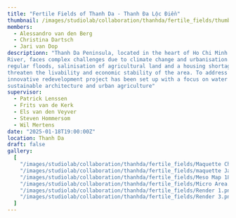 ```yaml
---
title: "Fertile Fields of Thanh Da - Thanh Đa Lộc Điền"
thumbnail: /images/studiolab/collaboration/thanhda/fertile_fields/thumb.png
members:
  - Alessandro van den Berg
  - Christina Dartsch
  - Jari van Dop
descriptionn: "Thanh Da Peninsula, located in the heart of Ho Chi Minh City and surrounded by the Saigon
River, faces complex challenges due to climate change and urbanisation. The region faces
regular floods, salinisation of agricultural land and a housing shortage. These problems
threaten the livability and economic stability of the area. To address these challenges, an
innovative redevelopment project has been set up with a focus on water management,
sustainable architecture and urban agriculture"
supervisor:
  - Patrick Lenssen
  - Frits van de Kerk
  - Els van den Veyver
  - Steven Hommersom
  - Wil Mertens
date: "2025-01-18T19:00:00Z"
location: Thanh Da
draft: false
gallery:
  [
    "/images/studiolab/collaboration/thanhda/fertile_fields/Maquette Christina Alessandro.jpg",
    "/images/studiolab/collaboration/thanhda/fertile_fields/maquette Jari.jpg",
    "/images/studiolab/collaboration/thanhda/fertile_fields/Meso Map 18-1-2025 Finished.png",
    "/images/studiolab/collaboration/thanhda/fertile_fields/Micro Area.png",
    "/images/studiolab/collaboration/thanhda/fertile_fields/Render 1.png",
    "/images/studiolab/collaboration/thanhda/fertile_fields/Render 3.png",
  ]
---
```


